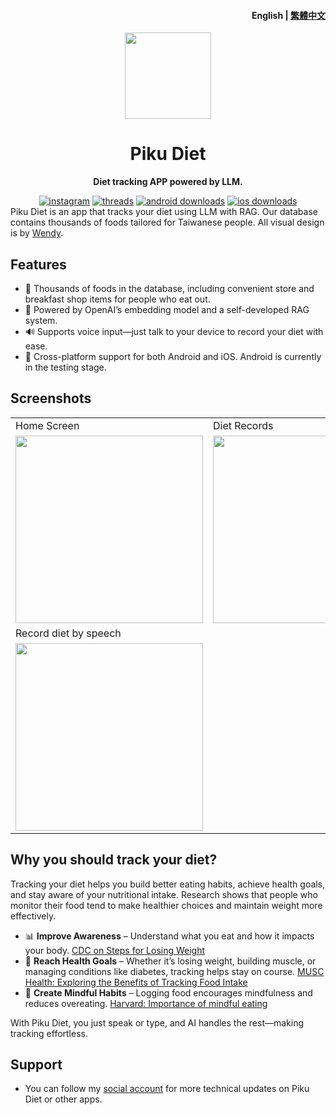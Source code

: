 <h4 align="right"><strong>English</strong> | <a href="https://github.com/bryanlin16899/DietLogMobilePublic/blob/main/README_TW.md">繁體中文</a></h4>
<p align="center">
    <img src=https://pub-92468b493e0c4a7baddeae8be0a72f4e.r2.dev/icon.png width=138/>
</p>
<h1 align="center">Piku Diet</h1>
<p align="center"><strong>Diet tracking APP powered by LLM.</strong></p>
<div align="center">
    <a href="https://www.linkedin.com/in/bryan-lin-taiwan/" target="_blank">
    <img alt="instagram" src="https://img.shields.io/badge/Bryan-LinkedIn-blue?style=flat-square&logo=Linkedin"></a>
    <a href="https://www.threads.com/@bryanlin__?xmt=AQF0qhASVM-01VOrUGlzbgQnMfGA301LTZHlm1vqEphvh9A" target="_blank">
    <img alt="threads" src="https://img.shields.io/badge/follow-threads-blueviolet?style=flat-square&logo=Threads"></a>
    <a href="https://play.google.com/store/apps/details?id=com.dietlogmobile" target="_blank">
    <img alt="android downloads" src="https://img.shields.io/badge/android-download-green?style=flat-square"></a>
    <a href="https://play.google.com/store/apps/details?id=com.dietlogmobile" target="_blank">
    <img alt="ios downloads" src="https://img.shields.io/badge/ios-download-black?style=flat-square"></a>
</div>

<div align="left">Piku Diet is an app that tracks your diet using LLM with RAG. Our database contains thousands of foods tailored for Taiwanese people. All visual design is by <a href='https://www.instagram.com/wendiary.h/'>Wendy</a>.</div>

## Features

- 🍎 Thousands of foods in the database, including convenient store and breakfast shop items for people who eat out.
- 🧠 Powered by OpenAI’s embedding model and a self-developed RAG system.
- 🔊 Supports voice input—just talk to your device to record your diet with ease.
- 🧳 Cross-platform support for both Android and iOS. Android is currently in the testing stage.

## Screenshots

<table>
    <tr>
        <td>Home Screen</td>
        <td>Diet Records</td>
        <td>Diet Records</td>
        <td>Cute visual design</td>
    </tr>
    <tr>
        <td><img src=https://pub-92468b493e0c4a7baddeae8be0a72f4e.r2.dev/home%20screen1.png width=300/></td>
        <td><img src=https://pub-92468b493e0c4a7baddeae8be0a72f4e.r2.dev/records%20screen1.png width=300/></td>
        <td><img src=https://pub-92468b493e0c4a7baddeae8be0a72f4e.r2.dev/foods%20screen1.png width=300/></td>
        <td><img src=https://pub-92468b493e0c4a7baddeae8be0a72f4e.r2.dev/launch%20screen1.png width=300/></td>
    </tr>
    <tr>
        <td colspan=2>Record diet by speech</td>
        <td colspan=2>Record diet by prompt</td>
    </tr>
    <tr>
        <td colspan=2><img src=https://pub-92468b493e0c4a7baddeae8be0a72f4e.r2.dev/record%20by%20speech2.gif width=300/></td>
        <td colspan=2><img src=https://pub-92468b493e0c4a7baddeae8be0a72f4e.r2.dev/record%20by%20prompt2.gif width=300/></td>
    </tr>
</table>

## Why you should track your diet?

Tracking your diet helps you build better eating habits, achieve health goals, and stay aware of your nutritional intake. Research shows that people who monitor their food tend to make healthier choices and maintain weight more effectively.

* 📊 **Improve Awareness** – Understand what you eat and how it impacts your body. [CDC on Steps for Losing Weight](https://www.cdc.gov/healthy-weight-growth/losing-weight/)
* 🎯 **Reach Health Goals** – Whether it’s losing weight, building muscle, or managing conditions like diabetes, tracking helps stay on course. [MUSC Health: Exploring the Benefits of Tracking Food Intake](https://muschealth.org/medical-services/weight-loss-surgery/wls/2024/01/exploring-the-benefits-of-tracking-food-intake)
* 🧠 **Create Mindful Habits** – Logging food encourages mindfulness and reduces overeating. [Harvard: Importance of mindful eating](https://nutritionsource.hsph.harvard.edu/mindful-eating/)

With Piku Diet, you just speak or type, and AI handles the rest—making tracking effortless.


## Support

- You can follow my [social account](https://www.threads.com/@bryanlin__?xmt=AQGzdeZhGR344HbadEf7GK0IbpEsiNMt0mW9tffISJFd1OY) for more technical updates on Piku Diet or other apps.
